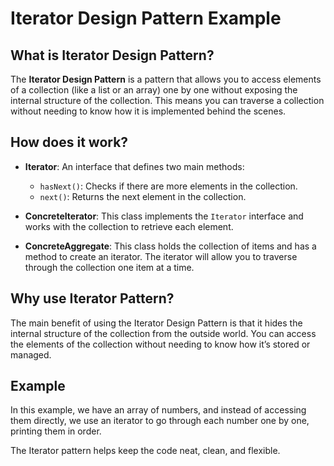 # Iterator Design Pattern Example

## What is Iterator Design Pattern?

The **Iterator Design Pattern** is a pattern that allows you to access elements of a collection (like a list or an array) one by one without exposing the internal structure of the collection. This means you can traverse a collection without needing to know how it is implemented behind the scenes.

## How does it work?

- **Iterator**: An interface that defines two main methods:
  - `hasNext()`: Checks if there are more elements in the collection.
  - `next()`: Returns the next element in the collection.

- **ConcreteIterator**: This class implements the `Iterator` interface and works with the collection to retrieve each element.

- **ConcreteAggregate**: This class holds the collection of items and has a method to create an iterator. The iterator will allow you to traverse through the collection one item at a time.

## Why use Iterator Pattern?

The main benefit of using the Iterator Design Pattern is that it hides the internal structure of the collection from the outside world. You can access the elements of the collection without needing to know how it’s stored or managed.

## Example

In this example, we have an array of numbers, and instead of accessing them directly, we use an iterator to go through each number one by one, printing them in order.

The Iterator pattern helps keep the code neat, clean, and flexible.
